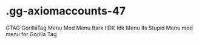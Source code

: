 # .gg-axiomaccounts-47
GTAG GorillaTag Menu Mod Menu Bark IIDK Idk Menu IIs Stupid Menu mod menu for Gorilla Tag
